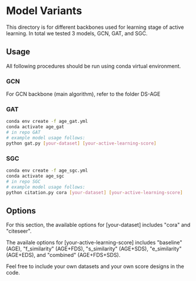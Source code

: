 # Model Variants

This directory is for different backbones used for learning stage of active learning. In total we tested 3 models, GCN, GAT, and SGC.

## Usage

All following procedures should be run using conda virtual environment.

### GCN

For GCN backbone (main algorithm), refer to the folder DS-AGE

### GAT

```bash
conda env create -f age_gat.yml
conda activate age_gat
# in repo GAT
# example model usage follows:
python gat.py [your-dataset] [your-active-learning-score]
```

### SGC

```bash
conda env create -f age_sgc.yml
conda activate age_sgc
# in repo SGC
# example model usage follows:
python citation.py cora [your-dataset] [your-active-learning-score]
```

## Options

For this section, the available options for [your-dataset] includes "cora" and "citeseer".

The availale options for [your-active-learning-score] includes "baseline" (AGE), "f_similarity" (AGE+FDS), "s_similarity" (AGE+SDS), "e_similarity" (AGE+EDS), and "combined" (AGE+FDS+SDS).

Feel free to include your own datasets and your own score designs in the code.
